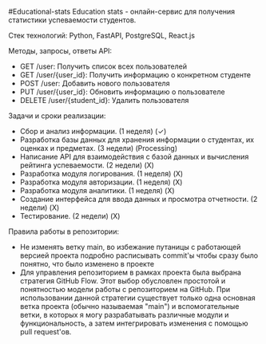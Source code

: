 #Educational-stats
Education stats - онлайн-сервис для получения статистики успеваемости студентов.

Стек технологий: Python, FastAPI, PostgreSQL, React.js

Методы, запросы, ответы API:
- GET /user: Получить список всех пользователей
- GET /user/{user_id}: Получить информацию о конкретном студенте
- POST /user: Добавить нового пользователя
- PUT /user/{user_id}: Обновить информацию о пользователе
- DELETE /user/{student_id}: Удалить пользователя

Задачи и сроки реализации:

- Сбор и анализ информации. (1 неделя) (✓)
- Разработка базы данных для хранения информации о студентах, их оценках и предметах. (3 недели) (Processing)
- Написание API для взаимодействия с базой данных и вычисления рейтинга успеваемости. (2 недели) (X)
- Разработка модуля логирования. (1 неделя) (X)
- Разработка модуля авторизации. (1 неделя) (X)
- Разработка модуля аналитики. (1 неделя) (X)
- Создание интерфейса для ввода данных и просмотра отчетности. (2 недели) (X)
- Тестирование. (2 недели) (X)

Правила работы в репозитории:

- Не изменять ветку main, во избежание путаницы с работающей версией проекта
подробно расписывать commit'ы чтобы сразу было понятно, что было изменено в проекте
- Для управления репозиторием в рамках проекта была выбрана стратегия GitHub Flow. Этот выбор обусловлен простотой и понятностью модели работы с репозиторием на GitHub. При использовании данной стратегии существует только одна основная ветка проекта (обычно называемая "main") и вспомогательные ветки, в которых я могу разрабатывать различные модули и функциональность, а затем интегрировать изменения с помощью pull request'ов.
